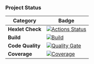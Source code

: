 ### Project Status

| Category         | Badge                                                                                                                                                                                             |
|------------------|---------------------------------------------------------------------------------------------------------------------------------------------------------------------------------------------------|
| **Hexlet Check** | [![Actions Status](https://github.com/cheernomore/java-project-99/actions/workflows/hexlet-check.yml/badge.svg)](https://github.com/cheernomore/java-project-99/actions)                          |
| **Build**        | [![Build](https://github.com/cheernomore/java-project-99/actions/workflows/build.yml/badge.svg)](https://github.com/cheernomore/java-project-99/actions/workflows/build.yml)                     |
| **Code Quality** | [![Quality Gate](https://sonarcloud.io/api/project_badges/measure?project=cheernomore_java-project-99&metric=alert_status)](https://sonarcloud.io/summary/new_code?id=cheernomore_java-project-99)|
| **Coverage**     | [![Coverage](https://sonarcloud.io/api/project_badges/measure?project=cheernomore_java-project-99&metric=coverage)](https://sonarcloud.io/summary/new_code?id=cheernomore_java-project-99)        |